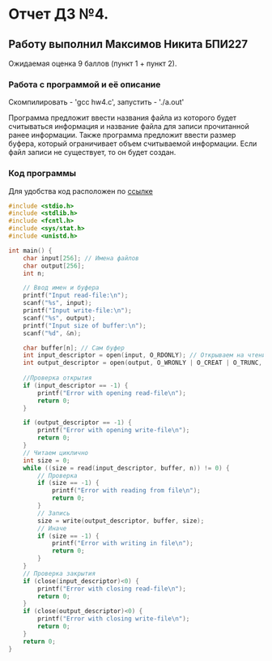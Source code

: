 # Отчет ДЗ №4.
## Работу выполнил Максимов Никита БПИ227
Ожидаемая оценка 9 баллов (пункт 1 + пункт 2).
### Работа с программой и её описание 
Скомпилировать - 'gcc hw4.c', запустить - './a.out'

Программа предложит ввести названия файла из которого будет считываться информация и название файла для записи прочитанной ранее информации. Также программа предложит ввести размер буфера, который ограничивает объем считываемой информации. Если файл записи не существует, то он будет создан.
### Код программы

Для удобства код расположен по [ссылке](hw4.c) 

```c
#include <stdio.h>
#include <stdlib.h>
#include <fcntl.h>
#include <sys/stat.h>
#include <unistd.h>

int main() {
    char input[256]; // Имена файлов
    char output[256];
    int n;

    // Ввод имен и буфера
    printf("Input read-file:\n");
    scanf("%s", input); 
    printf("Input write-file:\n");
    scanf("%s", output);
    printf("Input size of buffer:\n");
    scanf("%d", &n);

    char buffer[n]; // Сам буфер
    int input_descriptor = open(input, O_RDONLY); // Открываем на чтение
    int output_descriptor = open(output, O_WRONLY | O_CREAT | O_TRUNC, 0666); // Открываем для записи/создаем или перезаписываем
    
    //Проверка открытия
    if (input_descriptor == -1) {
        printf("Error with opening read-file\n");
        return 0;
    }

    if (output_descriptor == -1) {
        printf("Error with opening write-file\n");
        return 0;
    }
    // Читаем циклично
    int size = 0;
    while ((size = read(input_descriptor, buffer, n)) != 0) {
        // Проверка
        if (size == -1) {
            printf("Error with reading from file\n");
            return 0;
        }
        // Запись
        size = write(output_descriptor, buffer, size);
        // Иначе
        if (size == -1) {
            printf("Error with writing in file\n");
            return 0;
        }
    }
    // Проверка закрытия
    if (close(input_descriptor)<0) {
        printf("Error with closing read-file\n");
        return 0;
    }
    if (close(output_descriptor)<0) {
        printf("Error with closing write-file\n");
        return 0;
    }
    return 0;
}
```

